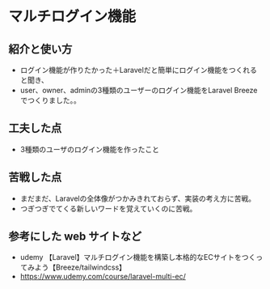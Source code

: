 # マルチログイン機能

## 紹介と使い方

  - ログイン機能が作りたかった＋Laravelだと簡単にログイン機能をつくれると聞き、
  - user、owner、adminの3種類のユーザーのログイン機能をLaravel Breezeでつくりました。。

## 工夫した点

  - 3種類のユーザのログイン機能を作ったこと

## 苦戦した点

  - まだまだ、Laravelの全体像がつかみきれておらず、実装の考え方に苦戦。
  - つぎつぎでてくる新しいワードを覚えていくのに苦戦。

## 参考にした web サイトなど

  - udemy 【Laravel】マルチログイン機能を構築し本格的なECサイトをつくってみよう【Breeze/tailwindcss】
  - https://www.udemy.com/course/laravel-multi-ec/
